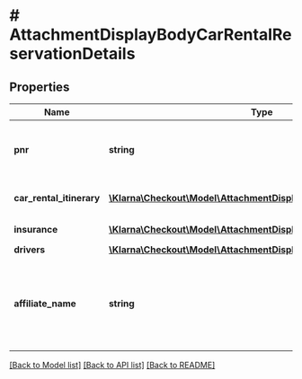 # # AttachmentDisplayBodyCarRentalReservationDetails

## Properties

Name | Type | Description | Notes
------------ | ------------- | ------------- | -------------
**pnr** | **string** | Trip booking number, e.g. VH67899 | [optional]
**car_rental_itinerary** | [**\Klarna\Checkout\Model\AttachmentDisplayBodyCarRentalItinerary[]**](AttachmentDisplayBodyCarRentalItinerary.md) | Car rental itinerary data | [optional]
**insurance** | [**\Klarna\Checkout\Model\AttachmentDisplayBodyInsurance[]**](AttachmentDisplayBodyInsurance.md) | Insurance data | [optional]
**drivers** | [**\Klarna\Checkout\Model\AttachmentDisplayBodyPassengers[]**](AttachmentDisplayBodyPassengers.md) |  | [optional]
**affiliate_name** | **string** | Name of the affiliate that originated the purchase. If none, leave blank. | [optional]

[[Back to Model list]](../../README.md#models) [[Back to API list]](../../README.md#endpoints) [[Back to README]](../../README.md)
